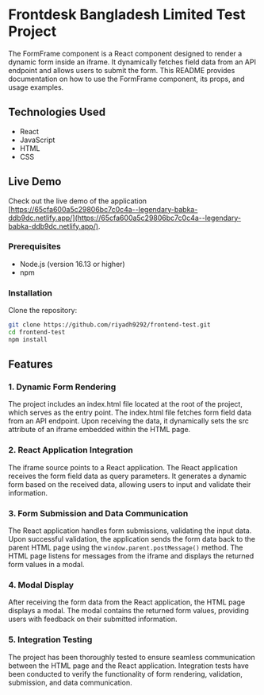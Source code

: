 # Frontdesk Bangladesh Limited Test Project

The FormFrame component is a React component designed to render a dynamic form inside an iframe. It dynamically fetches field data from an API endpoint and allows users to submit the form. This README provides documentation on how to use the FormFrame component, its props, and usage examples.

## Technologies Used

- React
- JavaScript
- HTML
- CSS

## Live Demo

Check out the live demo of the application [https://65cfa600a5c29806bc7c0c4a--legendary-babka-ddb9dc.netlify.app/](https://65cfa600a5c29806bc7c0c4a--legendary-babka-ddb9dc.netlify.app/).

### Prerequisites

- Node.js (version 16.13 or higher)
- npm

### Installation

Clone the repository:

```bash
git clone https://github.com/riyadh9292/frontend-test.git
cd frontend-test
npm install

```

## Features

### 1. Dynamic Form Rendering

The project includes an index.html file located at the root of the project, which serves as the entry point.
The index.html file fetches form field data from an API endpoint.
Upon receiving the data, it dynamically sets the src attribute of an iframe embedded within the HTML page.

### 2. React Application Integration

The iframe source points to a React application.
The React application receives the form field data as query parameters.
It generates a dynamic form based on the received data, allowing users to input and validate their information.

### 3. Form Submission and Data Communication

The React application handles form submissions, validating the input data.
Upon successful validation, the application sends the form data back to the parent HTML page using the `window.parent.postMessage()` method.
The HTML page listens for messages from the iframe and displays the returned form values in a modal.

### 4. Modal Display

After receiving the form data from the React application, the HTML page displays a modal.
The modal contains the returned form values, providing users with feedback on their submitted information.

### 5. Integration Testing

The project has been thoroughly tested to ensure seamless communication between the HTML page and the React application.
Integration tests have been conducted to verify the functionality of form rendering, validation, submission, and data communication.
